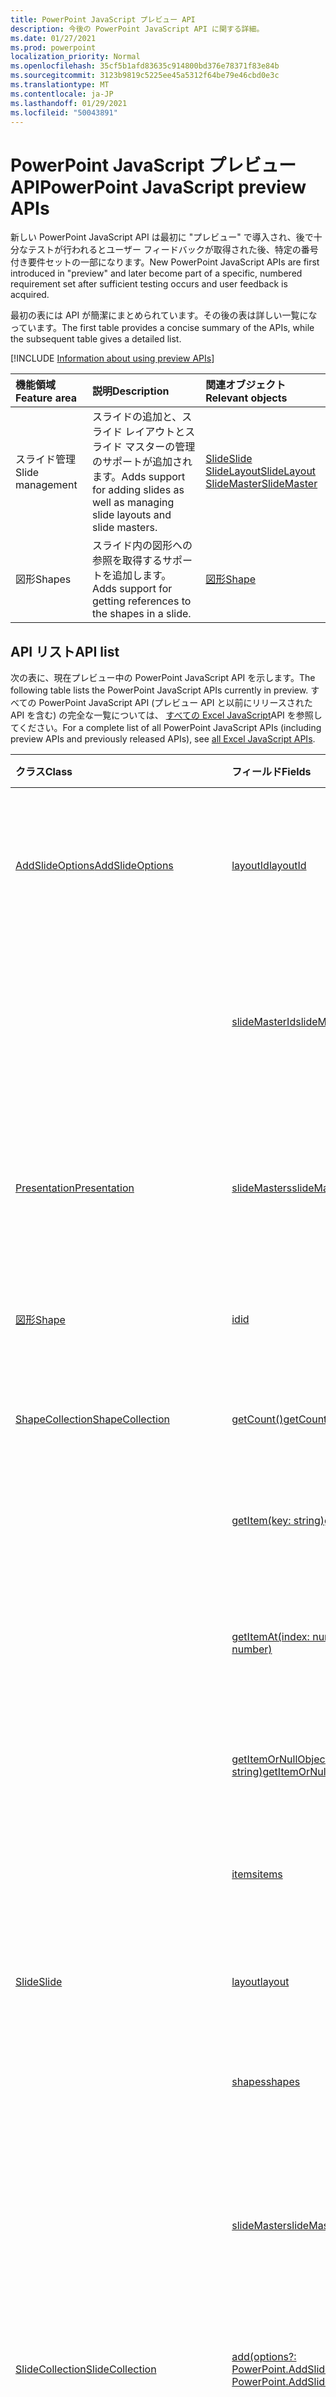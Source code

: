 ```yaml
---
title: PowerPoint JavaScript プレビュー API
description: 今後の PowerPoint JavaScript API に関する詳細。
ms.date: 01/27/2021
ms.prod: powerpoint
localization_priority: Normal
ms.openlocfilehash: 35cf5b1afd83635c914800bd376e78371f83e84b
ms.sourcegitcommit: 3123b9819c5225ee45a5312f64be79e46cbd0e3c
ms.translationtype: MT
ms.contentlocale: ja-JP
ms.lasthandoff: 01/29/2021
ms.locfileid: "50043891"
---
```

# <a name="powerpoint-javascript-preview-apis"></a><span data-ttu-id="d9eb3-103">PowerPoint JavaScript プレビュー API</span><span class="sxs-lookup"><span data-stu-id="d9eb3-103">PowerPoint JavaScript preview APIs</span></span>

<span data-ttu-id="d9eb3-104">新しい PowerPoint JavaScript API は最初に "プレビュー" で導入され、後で十分なテストが行われるとユーザー フィードバックが取得された後、特定の番号付き要件セットの一部になります。</span><span class="sxs-lookup"><span data-stu-id="d9eb3-104">New PowerPoint JavaScript APIs are first introduced in "preview" and later become part of a specific, numbered requirement set after sufficient testing occurs and user feedback is acquired.</span></span>

<span data-ttu-id="d9eb3-105">最初の表には API が簡潔にまとめられています。その後の表は詳しい一覧になっています。</span><span class="sxs-lookup"><span data-stu-id="d9eb3-105">The first table provides a concise summary of the APIs, while the subsequent table gives a detailed list.</span></span>

[!INCLUDE [Information about using preview APIs](../../includes/using-preview-apis-host.md)]

| <span data-ttu-id="d9eb3-106">機能領域</span><span class="sxs-lookup"><span data-stu-id="d9eb3-106">Feature area</span></span> | <span data-ttu-id="d9eb3-107">説明</span><span class="sxs-lookup"><span data-stu-id="d9eb3-107">Description</span></span> | <span data-ttu-id="d9eb3-108">関連オブジェクト</span><span class="sxs-lookup"><span data-stu-id="d9eb3-108">Relevant objects</span></span> |
|:--- |:--- |:--- |
| <span data-ttu-id="d9eb3-109">スライド管理</span><span class="sxs-lookup"><span data-stu-id="d9eb3-109">Slide management</span></span> | <span data-ttu-id="d9eb3-110">スライドの追加と、スライド レイアウトとスライド マスターの管理のサポートが追加されます。</span><span class="sxs-lookup"><span data-stu-id="d9eb3-110">Adds support for adding slides as well as managing slide layouts and slide masters.</span></span> | [<span data-ttu-id="d9eb3-111">Slide</span><span class="sxs-lookup"><span data-stu-id="d9eb3-111">Slide</span></span>](/javascript/api/powerpoint/powerpoint.slide)<br>[<span data-ttu-id="d9eb3-112">SlideLayout</span><span class="sxs-lookup"><span data-stu-id="d9eb3-112">SlideLayout</span></span>](/javascript/api/powerpoint/powerpoint.slidelayout)<br>[<span data-ttu-id="d9eb3-113">SlideMaster</span><span class="sxs-lookup"><span data-stu-id="d9eb3-113">SlideMaster</span></span>](/javascript/api/powerpoint/powerpoint.slidemaster)|
| <span data-ttu-id="d9eb3-114">図形</span><span class="sxs-lookup"><span data-stu-id="d9eb3-114">Shapes</span></span> | <span data-ttu-id="d9eb3-115">スライド内の図形への参照を取得するサポートを追加します。</span><span class="sxs-lookup"><span data-stu-id="d9eb3-115">Adds support for getting references to the shapes in a slide.</span></span> | [<span data-ttu-id="d9eb3-116">図形</span><span class="sxs-lookup"><span data-stu-id="d9eb3-116">Shape</span></span>](/javascript/api/powerpoint/powerpoint.shape) |

## <a name="api-list"></a><span data-ttu-id="d9eb3-117">API リスト</span><span class="sxs-lookup"><span data-stu-id="d9eb3-117">API list</span></span>

<span data-ttu-id="d9eb3-118">次の表に、現在プレビュー中の PowerPoint JavaScript API を示します。</span><span class="sxs-lookup"><span data-stu-id="d9eb3-118">The following table lists the PowerPoint JavaScript APIs currently in preview.</span></span> <span data-ttu-id="d9eb3-119">すべての PowerPoint JavaScript API (プレビュー API と以前にリリースされた API を含む) の完全な一覧については、 [すべての Excel JavaScript](/javascript/api/powerpoint?view=powerpoint-js-preview&preserve-view=true)API を参照してください。</span><span class="sxs-lookup"><span data-stu-id="d9eb3-119">For a complete list of all PowerPoint JavaScript APIs (including preview APIs and previously released APIs), see [all Excel JavaScript APIs](/javascript/api/powerpoint?view=powerpoint-js-preview&preserve-view=true).</span></span>

| <span data-ttu-id="d9eb3-120">クラス</span><span class="sxs-lookup"><span data-stu-id="d9eb3-120">Class</span></span> | <span data-ttu-id="d9eb3-121">フィールド</span><span class="sxs-lookup"><span data-stu-id="d9eb3-121">Fields</span></span> | <span data-ttu-id="d9eb3-122">説明</span><span class="sxs-lookup"><span data-stu-id="d9eb3-122">Description</span></span> |
|:---|:---|:---|
|[<span data-ttu-id="d9eb3-123">AddSlideOptions</span><span class="sxs-lookup"><span data-stu-id="d9eb3-123">AddSlideOptions</span></span>](/javascript/api/powerpoint/powerpoint.addslideoptions)|[<span data-ttu-id="d9eb3-124">layoutId</span><span class="sxs-lookup"><span data-stu-id="d9eb3-124">layoutId</span></span>](/javascript/api/powerpoint/powerpoint.addslideoptions#layoutid)|<span data-ttu-id="d9eb3-125">新しいスライドに使用するスライド レイアウトの ID を指定します。</span><span class="sxs-lookup"><span data-stu-id="d9eb3-125">Specifies the ID of a Slide Layout to be used for the new slide.</span></span>|
||[<span data-ttu-id="d9eb3-126">slideMasterId</span><span class="sxs-lookup"><span data-stu-id="d9eb3-126">slideMasterId</span></span>](/javascript/api/powerpoint/powerpoint.addslideoptions#slidemasterid)|<span data-ttu-id="d9eb3-127">新しいスライドに使用するスライド マスターの ID を指定します。</span><span class="sxs-lookup"><span data-stu-id="d9eb3-127">Specifies the ID of a Slide Master to be used for the new slide.</span></span>|
|[<span data-ttu-id="d9eb3-128">Presentation</span><span class="sxs-lookup"><span data-stu-id="d9eb3-128">Presentation</span></span>](/javascript/api/powerpoint/powerpoint.presentation)|[<span data-ttu-id="d9eb3-129">slideMasters</span><span class="sxs-lookup"><span data-stu-id="d9eb3-129">slideMasters</span></span>](/javascript/api/powerpoint/powerpoint.presentation#slidemasters)|<span data-ttu-id="d9eb3-130">プレゼンテーション内のオブジェクト `SlideMaster` のコレクションを返します。</span><span class="sxs-lookup"><span data-stu-id="d9eb3-130">Returns the collection of `SlideMaster` objects that are in the presentation.</span></span>|
|[<span data-ttu-id="d9eb3-131">図形</span><span class="sxs-lookup"><span data-stu-id="d9eb3-131">Shape</span></span>](/javascript/api/powerpoint/powerpoint.shape)|[<span data-ttu-id="d9eb3-132">id</span><span class="sxs-lookup"><span data-stu-id="d9eb3-132">id</span></span>](/javascript/api/powerpoint/powerpoint.shape#id)|<span data-ttu-id="d9eb3-133">図形の一意の ID を取得します。</span><span class="sxs-lookup"><span data-stu-id="d9eb3-133">Gets the unique ID of the shape.</span></span>|
|[<span data-ttu-id="d9eb3-134">ShapeCollection</span><span class="sxs-lookup"><span data-stu-id="d9eb3-134">ShapeCollection</span></span>](/javascript/api/powerpoint/powerpoint.shapecollection)|[<span data-ttu-id="d9eb3-135">getCount()</span><span class="sxs-lookup"><span data-stu-id="d9eb3-135">getCount()</span></span>](/javascript/api/powerpoint/powerpoint.shapecollection#getcount--)|<span data-ttu-id="d9eb3-136">コレクション内の図形の数を取得します。</span><span class="sxs-lookup"><span data-stu-id="d9eb3-136">Gets the number of shapes in the collection.</span></span>|
||[<span data-ttu-id="d9eb3-137">getItem(key: string)</span><span class="sxs-lookup"><span data-stu-id="d9eb3-137">getItem(key: string)</span></span>](/javascript/api/powerpoint/powerpoint.shapecollection#getitem-key-)|<span data-ttu-id="d9eb3-138">一意の ID を使用して図形を取得します。</span><span class="sxs-lookup"><span data-stu-id="d9eb3-138">Gets a shape using its unique ID.</span></span>|
||[<span data-ttu-id="d9eb3-139">getItemAt(index: number)</span><span class="sxs-lookup"><span data-stu-id="d9eb3-139">getItemAt(index: number)</span></span>](/javascript/api/powerpoint/powerpoint.shapecollection#getitemat-index-)|<span data-ttu-id="d9eb3-140">コレクション内の 0 から始るインデックスを使用して図形を取得します。</span><span class="sxs-lookup"><span data-stu-id="d9eb3-140">Gets a shape using its zero-based index in the collection.</span></span>|
||[<span data-ttu-id="d9eb3-141">getItemOrNullObject(id: string)</span><span class="sxs-lookup"><span data-stu-id="d9eb3-141">getItemOrNullObject(id: string)</span></span>](/javascript/api/powerpoint/powerpoint.shapecollection#getitemornullobject-id-)|<span data-ttu-id="d9eb3-142">一意の ID を使用して図形を取得します。</span><span class="sxs-lookup"><span data-stu-id="d9eb3-142">Gets a shape using its unique ID.</span></span>|
||[<span data-ttu-id="d9eb3-143">items</span><span class="sxs-lookup"><span data-stu-id="d9eb3-143">items</span></span>](/javascript/api/powerpoint/powerpoint.shapecollection#items)|<span data-ttu-id="d9eb3-144">このコレクション内に読み込まれた子アイテムを取得します。</span><span class="sxs-lookup"><span data-stu-id="d9eb3-144">Gets the loaded child items in this collection.</span></span>|
|[<span data-ttu-id="d9eb3-145">Slide</span><span class="sxs-lookup"><span data-stu-id="d9eb3-145">Slide</span></span>](/javascript/api/powerpoint/powerpoint.slide)|[<span data-ttu-id="d9eb3-146">layout</span><span class="sxs-lookup"><span data-stu-id="d9eb3-146">layout</span></span>](/javascript/api/powerpoint/powerpoint.slide#layout)|<span data-ttu-id="d9eb3-147">スライドのレイアウトを取得します。</span><span class="sxs-lookup"><span data-stu-id="d9eb3-147">Gets the layout of the slide.</span></span>|
||[<span data-ttu-id="d9eb3-148">shapes</span><span class="sxs-lookup"><span data-stu-id="d9eb3-148">shapes</span></span>](/javascript/api/powerpoint/powerpoint.slide#shapes)|<span data-ttu-id="d9eb3-149">スライド内の図形のコレクションを返します。</span><span class="sxs-lookup"><span data-stu-id="d9eb3-149">Returns a collection of shapes in the slide.</span></span>|
||[<span data-ttu-id="d9eb3-150">slideMaster</span><span class="sxs-lookup"><span data-stu-id="d9eb3-150">slideMaster</span></span>](/javascript/api/powerpoint/powerpoint.slide#slidemaster)|<span data-ttu-id="d9eb3-151">スライドの `SlideMaster` 既定のコンテンツを表すオブジェクトを取得します。</span><span class="sxs-lookup"><span data-stu-id="d9eb3-151">Gets the `SlideMaster` object that represents the slide's default content.</span></span>|
|[<span data-ttu-id="d9eb3-152">SlideCollection</span><span class="sxs-lookup"><span data-stu-id="d9eb3-152">SlideCollection</span></span>](/javascript/api/powerpoint/powerpoint.slidecollection)|[<span data-ttu-id="d9eb3-153">add(options?: PowerPoint.AddSlideOptions)</span><span class="sxs-lookup"><span data-stu-id="d9eb3-153">add(options?: PowerPoint.AddSlideOptions)</span></span>](/javascript/api/powerpoint/powerpoint.slidecollection#add-options-)|<span data-ttu-id="d9eb3-154">コレクションの末尾に新しいスライドを追加します。</span><span class="sxs-lookup"><span data-stu-id="d9eb3-154">Adds a new slide at the end of the collection.</span></span>|
|[<span data-ttu-id="d9eb3-155">SlideLayout</span><span class="sxs-lookup"><span data-stu-id="d9eb3-155">SlideLayout</span></span>](/javascript/api/powerpoint/powerpoint.slidelayout)|[<span data-ttu-id="d9eb3-156">id</span><span class="sxs-lookup"><span data-stu-id="d9eb3-156">id</span></span>](/javascript/api/powerpoint/powerpoint.slidelayout#id)|<span data-ttu-id="d9eb3-157">スライド レイアウトの一意の ID を取得します。</span><span class="sxs-lookup"><span data-stu-id="d9eb3-157">Gets the unique ID of the slide layout.</span></span>|
||[<span data-ttu-id="d9eb3-158">name</span><span class="sxs-lookup"><span data-stu-id="d9eb3-158">name</span></span>](/javascript/api/powerpoint/powerpoint.slidelayout#name)|<span data-ttu-id="d9eb3-159">スライド レイアウトの名前を取得します。</span><span class="sxs-lookup"><span data-stu-id="d9eb3-159">Gets the name of the slide layout.</span></span>|
|[<span data-ttu-id="d9eb3-160">SlideLayoutCollection</span><span class="sxs-lookup"><span data-stu-id="d9eb3-160">SlideLayoutCollection</span></span>](/javascript/api/powerpoint/powerpoint.slidelayoutcollection)|[<span data-ttu-id="d9eb3-161">getCount()</span><span class="sxs-lookup"><span data-stu-id="d9eb3-161">getCount()</span></span>](/javascript/api/powerpoint/powerpoint.slidelayoutcollection#getcount--)|<span data-ttu-id="d9eb3-162">コレクション内のレイアウトの数を取得します。</span><span class="sxs-lookup"><span data-stu-id="d9eb3-162">Gets the number of layouts in the collection.</span></span>|
||[<span data-ttu-id="d9eb3-163">getItem(key: string)</span><span class="sxs-lookup"><span data-stu-id="d9eb3-163">getItem(key: string)</span></span>](/javascript/api/powerpoint/powerpoint.slidelayoutcollection#getitem-key-)|<span data-ttu-id="d9eb3-164">一意の ID を使用してレイアウトを取得します。</span><span class="sxs-lookup"><span data-stu-id="d9eb3-164">Gets a layout using its unique ID.</span></span>|
||[<span data-ttu-id="d9eb3-165">getItemAt(index: number)</span><span class="sxs-lookup"><span data-stu-id="d9eb3-165">getItemAt(index: number)</span></span>](/javascript/api/powerpoint/powerpoint.slidelayoutcollection#getitemat-index-)|<span data-ttu-id="d9eb3-166">コレクション内の 0 から始るインデックスを使用してレイアウトを取得します。</span><span class="sxs-lookup"><span data-stu-id="d9eb3-166">Gets a layout using its zero-based index in the collection.</span></span>|
||[<span data-ttu-id="d9eb3-167">getItemOrNullObject(id: string)</span><span class="sxs-lookup"><span data-stu-id="d9eb3-167">getItemOrNullObject(id: string)</span></span>](/javascript/api/powerpoint/powerpoint.slidelayoutcollection#getitemornullobject-id-)|<span data-ttu-id="d9eb3-168">一意の ID を使用してレイアウトを取得します。</span><span class="sxs-lookup"><span data-stu-id="d9eb3-168">Gets a layout using its unique ID.</span></span>|
||[<span data-ttu-id="d9eb3-169">items</span><span class="sxs-lookup"><span data-stu-id="d9eb3-169">items</span></span>](/javascript/api/powerpoint/powerpoint.slidelayoutcollection#items)|<span data-ttu-id="d9eb3-170">このコレクション内に読み込まれた子アイテムを取得します。</span><span class="sxs-lookup"><span data-stu-id="d9eb3-170">Gets the loaded child items in this collection.</span></span>|
|[<span data-ttu-id="d9eb3-171">SlideMaster</span><span class="sxs-lookup"><span data-stu-id="d9eb3-171">SlideMaster</span></span>](/javascript/api/powerpoint/powerpoint.slidemaster)|[<span data-ttu-id="d9eb3-172">id</span><span class="sxs-lookup"><span data-stu-id="d9eb3-172">id</span></span>](/javascript/api/powerpoint/powerpoint.slidemaster#id)|<span data-ttu-id="d9eb3-173">スライド マスターの一意の ID を取得します。</span><span class="sxs-lookup"><span data-stu-id="d9eb3-173">Gets the unique ID of the Slide Master.</span></span>|
||[<span data-ttu-id="d9eb3-174">layouts</span><span class="sxs-lookup"><span data-stu-id="d9eb3-174">layouts</span></span>](/javascript/api/powerpoint/powerpoint.slidemaster#layouts)|<span data-ttu-id="d9eb3-175">スライド マスターでスライド用に提供されるレイアウトのコレクションを取得します。</span><span class="sxs-lookup"><span data-stu-id="d9eb3-175">Gets the collection of layouts provided by the Slide Master for slides.</span></span>|
||[<span data-ttu-id="d9eb3-176">name</span><span class="sxs-lookup"><span data-stu-id="d9eb3-176">name</span></span>](/javascript/api/powerpoint/powerpoint.slidemaster#name)|<span data-ttu-id="d9eb3-177">スライド マスターの一意の名前を取得します。</span><span class="sxs-lookup"><span data-stu-id="d9eb3-177">Gets the unique name of the Slide Master.</span></span>|
|[<span data-ttu-id="d9eb3-178">SlideMasterCollection</span><span class="sxs-lookup"><span data-stu-id="d9eb3-178">SlideMasterCollection</span></span>](/javascript/api/powerpoint/powerpoint.slidemastercollection)|[<span data-ttu-id="d9eb3-179">getCount()</span><span class="sxs-lookup"><span data-stu-id="d9eb3-179">getCount()</span></span>](/javascript/api/powerpoint/powerpoint.slidemastercollection#getcount--)|<span data-ttu-id="d9eb3-180">コレクション内のスライド マスターの数を取得します。</span><span class="sxs-lookup"><span data-stu-id="d9eb3-180">Gets the number of Slide Masters in the collection.</span></span>|
||[<span data-ttu-id="d9eb3-181">getItem(key: string)</span><span class="sxs-lookup"><span data-stu-id="d9eb3-181">getItem(key: string)</span></span>](/javascript/api/powerpoint/powerpoint.slidemastercollection#getitem-key-)|<span data-ttu-id="d9eb3-182">一意の ID を使用してスライド マスターを取得します。</span><span class="sxs-lookup"><span data-stu-id="d9eb3-182">Gets a Slide Master using its unique ID.</span></span>|
||[<span data-ttu-id="d9eb3-183">getItemAt(index: number)</span><span class="sxs-lookup"><span data-stu-id="d9eb3-183">getItemAt(index: number)</span></span>](/javascript/api/powerpoint/powerpoint.slidemastercollection#getitemat-index-)|<span data-ttu-id="d9eb3-184">コレクション内の 0 から始るインデックスを使用してスライド マスターを取得します。</span><span class="sxs-lookup"><span data-stu-id="d9eb3-184">Gets a Slide Master using its zero-based index in the collection.</span></span>|
||[<span data-ttu-id="d9eb3-185">getItemOrNullObject(id: string)</span><span class="sxs-lookup"><span data-stu-id="d9eb3-185">getItemOrNullObject(id: string)</span></span>](/javascript/api/powerpoint/powerpoint.slidemastercollection#getitemornullobject-id-)|<span data-ttu-id="d9eb3-186">一意の ID を使用してスライド マスターを取得します。</span><span class="sxs-lookup"><span data-stu-id="d9eb3-186">Gets a Slide Master using its unique ID.</span></span>|
||[<span data-ttu-id="d9eb3-187">items</span><span class="sxs-lookup"><span data-stu-id="d9eb3-187">items</span></span>](/javascript/api/powerpoint/powerpoint.slidemastercollection#items)|<span data-ttu-id="d9eb3-188">このコレクション内に読み込まれた子アイテムを取得します。</span><span class="sxs-lookup"><span data-stu-id="d9eb3-188">Gets the loaded child items in this collection.</span></span>|

## <a name="see-also"></a><span data-ttu-id="d9eb3-189">関連項目</span><span class="sxs-lookup"><span data-stu-id="d9eb3-189">See also</span></span>

- [<span data-ttu-id="d9eb3-190">PowerPoint JavaScript API リファレンス ドキュメント</span><span class="sxs-lookup"><span data-stu-id="d9eb3-190">PowerPoint JavaScript API Reference Documentation</span></span>](/javascript/api/powerpoint?view=powerpoint-js-preview&preserve-view=true)
- [<span data-ttu-id="d9eb3-191">PowerPoint JavaScript API の要件セット</span><span class="sxs-lookup"><span data-stu-id="d9eb3-191">PowerPoint JavaScript API requirement sets</span></span>](powerpoint-api-requirement-sets.md)